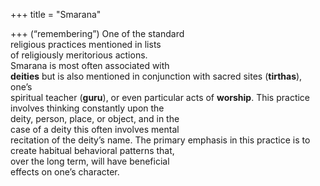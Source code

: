 +++
title = "Smarana"

+++
(“remembering”) One of the standard  
religious practices mentioned in lists  
of religiously meritorious actions.  
Smarana is most often associated with  
**deities** but is also mentioned in conjunction with sacred sites (**tirthas**), one’s  
spiritual teacher (**guru**), or even particular acts of **worship**. This practice  
involves thinking constantly upon the  
deity, person, place, or object, and in the  
case of a deity this often involves mental  
recitation of the deity’s name. The primary emphasis in this practice is to create habitual behavioral patterns that,  
over the long term, will have beneficial  
effects on one’s character.